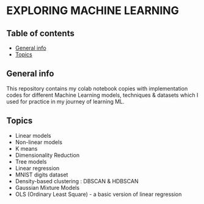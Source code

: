 # EXPLORING MACHINE LEARNING
## Table of contents
* [General info](#general-info)  
* [Topics](#topics)

## General info
This repository contains my colab notebook copies with implementation codes for different Machine Learning models, techniques & datasets which I used for practice in my journey of learning ML.  

## Topics
- Linear models
-  Non-linear models
-  K means
-  Dimensionality Reduction
-  Tree models
-  Linear regression
-  MNIST digits dataset 
- Density-based clustering : DBSCAN & HDBSCAN  
- Gaussian Mixture Models
- OLS (Ordinary Least Square) - a basic version of linear regression
